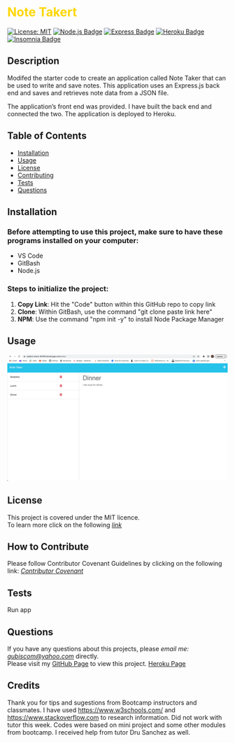 # <span style="color:gold">Note Takert</span>
 
[![License: MIT](https://img.shields.io/badge/License-MIT-yellow.svg)](https://opensource.org/licenses/MIT)
[![Node.js Badge](https://img.shields.io/badge/Node.js-393?logo=nodedotjs&logoColor=fff&style=flat)](https://nodejs.org/en)
[![Express Badge](https://img.shields.io/badge/Express-000?logo=express&logoColor=fff&style=flat)](https://expressjs.com/)
[![Heroku Badge](https://img.shields.io/badge/Heroku-430098?logo=heroku&logoColor=fff&style=flat)](https://heroku.com)
[![Insomnia Badge](https://img.shields.io/badge/Insomnia-4000BF?logo=insomnia&logoColor=fff&style=flat)](https://insomnia.rest/)
  
## Description 

Modifed the starter code to create an application called Note Taker that can be used to write and save notes. This application uses an Express.js back end and saves and retrieves note data from a JSON file.

The application’s front end was provided. I have built the back end and connected the two. The application is deployed to Heroku.

## Table of Contents
* [Installation](#installation)
* [Usage](#usage)
* [License](#license)
* [Contributing](#contributing)
* [Tests](#tests)
* [Questions](#questions)
  
## Installation 
### Before attempting to use this project, make sure to have these programs installed on your computer:
* VS Code
* GitBash
* Node.js

### Steps to initialize the project:
1. **Copy Link**: Hit the "Code" button within this GitHub repo to copy link
2. **Clone**: Within GitBash, use the command "git clone paste link here"
3. **NPM**: Use the command "npm init -y" to install Node Package Manager

## Usage 

*![project image](./public/assets/images/Screenshot%202023-06-20%20at%209.56.16%20AM.png)*
  
## License
This project is covered under the MIT licence.  
To learn more click on the following *[link](https://opensource.org/licenses/MIT)*

## How to Contribute 
Please follow Contributor Covenant Guidelines by clicking on the following link: 
*[Contributor Covenant](https://www.contributor-covenant.org/)*

## Tests
Run app

## Questions
If you have any questions about this projects, please *email me: gubiscom@yahoo.com* directly.  
Please visit my [GitHub Page](https://github.com/Esztergb/note-taker.git) to view this project.
[Heroku Page](https://radiant-shore-40784.herokuapp.com/)

##  Credits
Thank you for tips and sugestions from Bootcamp instructors and classmates. I have used https://www.w3schools.com/ and https://www.stackoverflow.com to research information. Did not work with tutor this week. Codes were based on mini project and some other modules from bootcamp. I received help from tutor Dru Sanchez as well. 
